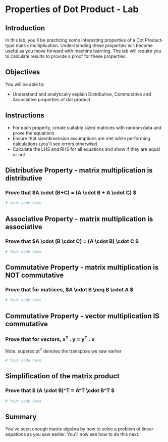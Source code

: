 
# Properties of Dot Product - Lab

## Introduction

In this lab, you'll be practicing some interesting properties of a Dot Product-type matrix multiplication. Understanding these properties will become useful as you move forward with machine learning. The lab will require you to calculate results to provide a proof for these properties.

## Objectives
You will be able to:
* Understand and analytically explain Distributive, Commutative and Associative properties of dot product

## Instructions

* For each property, create suitably sized matrices with random data and prove the equations 
* Ensure that size/dimension assumptions are met while performing calculations (you'll see errors otherwise)
* Calculate the LHS and RHS for all equations and show if they are equal or not

## Distributive Property - matrix multiplication is distributive

### Prove that $A \cdot (B+C) = (A \cdot B + A \cdot C) $


```python
# Your code here
```

## Associative Property - matrix multiplication is associative
### Prove that $A \cdot (B \cdot C) = (A \cdot B) \cdot C $


```python
# Your code here 
```

## Commutative Property - matrix multiplication is NOT commutative
### Prove that for matrices, $A \cdot B \neq B \cdot A $


```python
# Your code here 
```

## Commutative Property -  vector multiplication IS commutative
### Prove that for vectors, x<sup>T</sup> . y = y<sup>T</sup> . x
Note: superscipt<sup>T</sup> denotes the transpose we saw earlier


```python
# Your code here 
```

## Simplification of the matrix product
### Prove that $ (A \cdot B)^T = A^T \cdot B^T $


```python
# Your code here 
```

## Summary 

You've seen enough matrix algebra by now to solve a problem of linear equations as you saw earlier. You'll now see how to do this next. 
